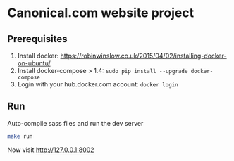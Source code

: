 Canonical.com website project
===

## Prerequisites

1. Install docker:
   https://robinwinslow.co.uk/2015/04/02/installing-docker-on-ubuntu/
2. Install docker-compose > 1.4: `sudo pip install --upgrade docker-compose`
3. Login with your hub.docker.com account: `docker login`

## Run

Auto-compile sass files and run the dev server
``` bash
make run
```

Now visit <http://127.0.0.1:8002>
